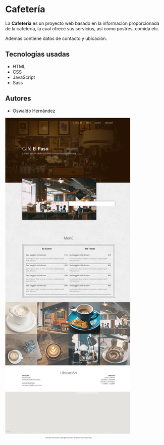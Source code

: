 ﻿# Cafetería

La **Cafetería** es un proyecto web basado en la información proporcionada de la cafetería, la cual ofrece sus servicios, así como postres, comida etc.

Además contiene datos de contacto y ubicación.

## Tecnologías usadas
- HTML
- CSS
- JavaScript
- Sass

## Autores
- Oswaldo Hernández


![screenshot of gh pr status](https://github.com/V0100LNET/Cafeteria-pagina-web/blob/master/img/UI-Cafeteria.png)
